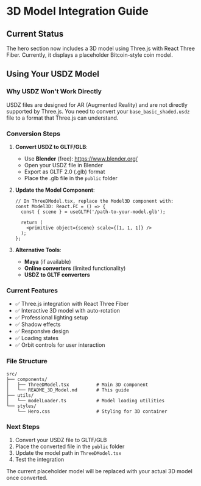 # 3D Model Integration Guide

## Current Status
The hero section now includes a 3D model using Three.js with React Three Fiber. Currently, it displays a placeholder Bitcoin-style coin model.

## Using Your USDZ Model

### Why USDZ Won't Work Directly
USDZ files are designed for AR (Augmented Reality) and are not directly supported by Three.js. You need to convert your `base_basic_shaded.usdz` file to a format that Three.js can understand.

### Conversion Steps

1. **Convert USDZ to GLTF/GLB**:
   - Use **Blender** (free): https://www.blender.org/
   - Open your USDZ file in Blender
   - Export as GLTF 2.0 (.glb) format
   - Place the .glb file in the `public` folder

2. **Update the Model Component**:
   ```tsx
   // In ThreeDModel.tsx, replace the Model3D component with:
   const Model3D: React.FC = () => {
     const { scene } = useGLTF('/path-to-your-model.glb');
     
     return (
       <primitive object={scene} scale={[1, 1, 1]} />
     );
   };
   ```

3. **Alternative Tools**:
   - **Maya** (if available)
   - **Online converters** (limited functionality)
   - **USDZ to GLTF converters**

### Current Features
- ✅ Three.js integration with React Three Fiber
- ✅ Interactive 3D model with auto-rotation
- ✅ Professional lighting setup
- ✅ Shadow effects
- ✅ Responsive design
- ✅ Loading states
- ✅ Orbit controls for user interaction

### File Structure
```
src/
├── components/
│   ├── ThreeDModel.tsx          # Main 3D component
│   └── README_3D_Model.md       # This guide
├── utils/
│   └── modelLoader.ts           # Model loading utilities
└── styles/
    └── Hero.css                 # Styling for 3D container
```

### Next Steps
1. Convert your USDZ file to GLTF/GLB
2. Place the converted file in the `public` folder
3. Update the model path in `ThreeDModel.tsx`
4. Test the integration

The current placeholder model will be replaced with your actual 3D model once converted.
